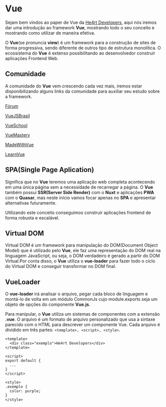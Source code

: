 # Vue

Sejam bem vindos ao paper de Vue da [He4rt Developers](discord.io/He4rt), aqui nós iremos dar uma introdução ao framework **Vue**, mostrando todo o seu conceito e mostrando como utilizar de maneira efetiva.

O **Vue**(se pronuncia **view**) é um framework para a construção de sites de forma progressiva, sendo diferente de outros tipo de estrutura monolítica. O ecossistema do **Vue** é extenso possibilitando ao desenvolvedor construir aplicações Frontend Web.

## Comunidade

A comunidade do **Vue** vem crescendo cada vez mais, iremos estar disponibilizando alguns links da comunidade para auxiliar seu estudo sobre a framework.

[Fórum](https://forum.vuejs.org)

[VueJSBrasil](http://vuejs-brasil.com.br/)

[VueSchool](https://vueschool.io/)

[VueMastery](https://www.vuemastery.com)

[MadeWithVue](https://madewithvuejs.com)

[LearnVue](https://twitter.com/LearnVuejs2)

## SPA(Single Page Aplication)

Significa que no **Vue** teremos uma aplicação web completa acontecendo em uma única página sem a necessidade de recarregar a página. O **Vue** também possui **SSR(Server Side Render)** com o **Nuxt** e aplicações **PWA** com o **Quasar**, mas neste início vamos focar apenas no **SPA** e apresentar alternativas futuramente.

Utilizando este conceito conseguimos construir aplicações frontend de forma robusta e escalável.

## Virtual DOM

Virtual DOM é um framework para manipulação do DOM(Document Object Model) que é utilizado pelo **Vue**, ele faz uma representação do DOM real na linguagem JavaScript, ou seja, o DOM verdadeiro é gerado a partir do DOM Virtual.Por conta disso, o **Vue** utiliza o **vue-loader** para fazer todo o ciclo do Virtual DOM e conseguir transformar no DOM final.

## VueLoader
O **vue-loader** irá analisar o arquivo, pegar cada bloco de linguagem e montá-lo de volta em um módulo CommonJs cujo module.exports seja um objeto de opções do componente **Vue.js**.

Para manipular, o **Vue** utiliza um sistemas de componentes com a extensão **.vue**. O arquivo é um formato de arquivo personalizado que usa a sintaxe parecido com o HTML para descrever um componente Vue. Cada arquivo é dividido em três partes: `<template>, <script>, <style>`.
```vue
<template>
  <div class="exemplo">He4rt Developers</div>
</template>

<script>
export default {
  ...
}
</script>

<style>
.exemplo {
  color: purple;
}
</style>
```
